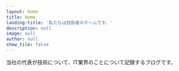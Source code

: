 ```yaml
---
layout: home
title: Home
landing-title: '私たちは技術者のチームです。'
description: null
image: null
author: null
show_tile: false
---
```


当社の代表が技術について、IT業界のことについて記録するブログです。

